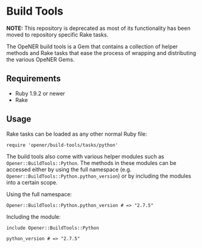 # Build Tools

**NOTE:** This repository is deprecated as most of its functionality has been
moved to repository specific Rake tasks.

The OpeNER build tools is a Gem that contains a collection of helper methods
and Rake tasks that ease the process of wrapping and distributing the various
OpeNER Gems.

## Requirements

* Ruby 1.9.2 or newer
* Rake

## Usage

Rake tasks can be loaded as any other normal Ruby file:

    require 'opener/build-tools/tasks/python'

The build tools also come with various helper modules such as
`Opener::BuildTools::Python`. The methods in these modules can be accessed
either by using the full namespace (e.g.
`Opener::BuildTools::Python.python_version`) or by including the modules into a
certain scope.

Using the full namespace:

    Opener::BuildTools::Python.python_version # => "2.7.5"

Including the module:

    include Opener::BuildTools::Python

    python_version # => "2.7.5"
